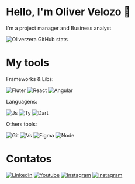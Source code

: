 
# Hello, I'm Oliver Velozo 👋
I'm a project manager and Business analyst

![Oliverzera GitHub stats](https://github-readme-stats.vercel.app/api?username=Oliverzera&show_icons=true&theme=dracula)

# My tools
Frameworks & Libs:

![Fluter](https://img.shields.io/badge/Flutter-02569B?style=for-the-badge&logo=flutter&logoColor=white)
![React](https://img.shields.io/badge/React-20232A?style=for-the-badge&logo=react&logoColor=61DAFB)
![Angular](https://img.shields.io/badge/Angular-DD0031?style=for-the-badge&logo=angular&logoColor=white)

Languagens:

![Js](https://img.shields.io/badge/JavaScript-F7DF1E?style=for-the-badge&logo=javascript&logoColor=black)
![Ty](https://img.shields.io/badge/TypeScript-007ACC?style=for-the-badge&logo=typescript&logoColor=white)
![Dart](https://img.shields.io/badge/Dart-0175C2?style=for-the-badge&logo=dart&logoColor=white)

Others tools:

![Git](https://img.shields.io/badge/GIT-E44C30?style=for-the-badge&logo=git&logoColor=white)
![Vs](https://img.shields.io/badge/Visual_Studio_Code-0078D4?style=for-the-badge&logo=visual%20studio%20code&logoColor=white)
![Figma](https://img.shields.io/badge/Figma-F24E1E?style=for-the-badge&logo=figma&logoColor=white)
![Node](https://img.shields.io/badge/Node.js-43853D?style=for-the-badge&logo=node.js&logoColor=white)

# Contatos
[![LinkedIn](https://img.shields.io/badge/LinkedIn-0077B5?style=for-the-badge&logo=linkedin&logoColor=white)](https://www.linkedin.com/in/oliver-ferreira-velozo-de-oliveira-b40702213/)
[![Youtube](https://img.shields.io/badge/Instagram-E4405F?style=for-the-badge&logo=instagram&logoColor=white)](https://www.youtube.com/@o_velozo)
[![Instagram](https://img.shields.io/badge/YouTube-FF0000?style=for-the-badge&logo=youtube&logoColor=white)](https://www.instagram.com/_ovelozo/)
[![Instagram](https://img.shields.io/badge/Facebook-1877F2?style=for-the-badge&logo=facebook&logoColor=white)](https://www.facebook.com/oliver.ferreirav/?locale=pt_BR)

